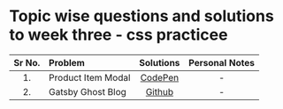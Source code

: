 # Topic wise questions and solutions to week three - css practicee

| Sr No. | Problem                       | Solutions   |Personal Notes|
| :---:  | :---                          |    :----:   |    :----:   |
| 1.     | Product Item Modal            | [CodePen](https://codepen.io/appsplash99/pen/MWbPdpd) |      -      |
| 2.     | Gatsby Ghost Blog             | [Github](https://appsplash99.github.io/ghost-gatsby-ui-css/) |      -      |





